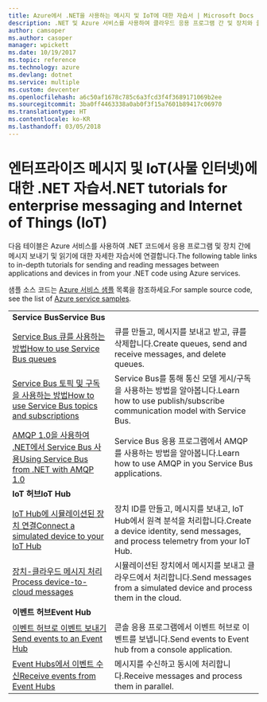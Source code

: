```yaml
---
title: Azure에서 .NET을 사용하는 메시지 및 IoT에 대한 자습서 | Microsoft Docs
description: .NET 및 Azure 서비스를 사용하여 클라우드 응용 프로그램 간 및 장치와 클라우드 간에 메시지를 보냅니다.
author: camsoper
ms.author: casoper
manager: wpickett
ms.date: 10/19/2017
ms.topic: reference
ms.technology: azure
ms.devlang: dotnet
ms.service: multiple
ms.custom: devcenter
ms.openlocfilehash: a6c50af1678c785c6a3fcd3f4f3689171069b2ee
ms.sourcegitcommit: 3ba0ff4463338a0ab0f3f15a7601b89417c06970
ms.translationtype: HT
ms.contentlocale: ko-KR
ms.lasthandoff: 03/05/2018
---
```

# <a name="net-tutorials-for-enterprise-messaging-and-internet-of-things-iot"></a><span data-ttu-id="8af0b-103">엔터프라이즈 메시지 및 IoT(사물 인터넷)에 대한 .NET 자습서</span><span class="sxs-lookup"><span data-stu-id="8af0b-103">.NET tutorials for enterprise messaging and Internet of Things (IoT)</span></span>

<span data-ttu-id="8af0b-104">다음 테이블은 Azure 서비스를 사용하여 .NET 코드에서 응용 프로그램 및 장치 간에 메시지 보내기 및 읽기에 대한 자세한 자습서에 연결합니다.</span><span class="sxs-lookup"><span data-stu-id="8af0b-104">The following table links to in-depth tutorials for sending and reading messages between applications and devices in from your .NET code using Azure services.</span></span>

<span data-ttu-id="8af0b-105">샘플 소스 코드는 [Azure 서비스 샘플](https://azure.microsoft.com/resources/samples/?platform=dotnet) 목록을 참조하세요.</span><span class="sxs-lookup"><span data-stu-id="8af0b-105">For sample source code, see the list of [Azure service samples](https://azure.microsoft.com/resources/samples/?platform=dotnet).</span></span>


| | |
|---|---|
| <span data-ttu-id="8af0b-106">**Service Bus**</span><span class="sxs-lookup"><span data-stu-id="8af0b-106">**Service Bus**</span></span> | |
| <span data-ttu-id="8af0b-107">[Service Bus 큐를 사용하는 방법][1]</span><span class="sxs-lookup"><span data-stu-id="8af0b-107">[How to use Service Bus queues][1]</span></span> | <span data-ttu-id="8af0b-108">큐를 만들고, 메시지를 보내고 받고, 큐를 삭제합니다.</span><span class="sxs-lookup"><span data-stu-id="8af0b-108">Create queues, send and receive messages, and delete queues.</span></span> | 
| <span data-ttu-id="8af0b-109">[Service Bus 토픽 및 구독을 사용하는 방법][2]</span><span class="sxs-lookup"><span data-stu-id="8af0b-109">[How to use Service Bus topics and subscriptions][2]</span></span> | <span data-ttu-id="8af0b-110">Service Bus를 통해 통신 모델 게시/구독을 사용하는 방법을 알아봅니다.</span><span class="sxs-lookup"><span data-stu-id="8af0b-110">Learn how to use publish/subscribe communication model with Service Bus.</span></span>
| <span data-ttu-id="8af0b-111">[AMQP 1.0을 사용하여 .NET에서 Service Bus 사용][3]</span><span class="sxs-lookup"><span data-stu-id="8af0b-111">[Using Service Bus from .NET with AMQP 1.0][3]</span></span> | <span data-ttu-id="8af0b-112">Service Bus 응용 프로그램에서 AMQP를 사용하는 방법을 알아봅니다.</span><span class="sxs-lookup"><span data-stu-id="8af0b-112">Learn how to use AMQP in you Service Bus applications.</span></span>
|<span data-ttu-id="8af0b-113">**IoT 허브**</span><span class="sxs-lookup"><span data-stu-id="8af0b-113">**IoT Hub**</span></span>|
| <span data-ttu-id="8af0b-114">[IoT Hub에 시뮬레이션된 장치 연결][4]</span><span class="sxs-lookup"><span data-stu-id="8af0b-114">[Connect a simulated device to your IoT Hub][4]</span></span> | <span data-ttu-id="8af0b-115">장치 ID를 만들고, 메시지를 보내고, IoT Hub에서 원격 분석을 처리합니다.</span><span class="sxs-lookup"><span data-stu-id="8af0b-115">Create a device identity, send messages, and process telemetry from your IoT Hub.</span></span> |   
| <span data-ttu-id="8af0b-116">[장치-클라우드 메시지 처리][5]</span><span class="sxs-lookup"><span data-stu-id="8af0b-116">[Process device-to-cloud messages][5]</span></span> | <span data-ttu-id="8af0b-117">시뮬레이션된 장치에서 메시지를 보내고 클라우드에서 처리합니다.</span><span class="sxs-lookup"><span data-stu-id="8af0b-117">Send messages from a simulated device and process them in the cloud.</span></span> |
|<span data-ttu-id="8af0b-118">**이벤트 허브**</span><span class="sxs-lookup"><span data-stu-id="8af0b-118">**Event Hub**</span></span>|
| <span data-ttu-id="8af0b-119">[이벤트 허브로 이벤트 보내기][6]</span><span class="sxs-lookup"><span data-stu-id="8af0b-119">[Send events to an Event Hub][6]</span></span> | <span data-ttu-id="8af0b-120">콘솔 응용 프로그램에서 이벤트 허브로 이벤트를 보냅니다.</span><span class="sxs-lookup"><span data-stu-id="8af0b-120">Send events to Event hub from a console application.</span></span>
| <span data-ttu-id="8af0b-121">[Event Hubs에서 이벤트 수신][7]</span><span class="sxs-lookup"><span data-stu-id="8af0b-121">[Receive events from Event Hubs][7]</span></span> | <span data-ttu-id="8af0b-122">메시지를 수신하고 동시에 처리합니다.</span><span class="sxs-lookup"><span data-stu-id="8af0b-122">Receive messages and process them in parallel.</span></span>


[1]: /azure/service-bus-messaging/service-bus-dotnet-get-started-with-queues
[2]: /azure/service-bus-messaging/service-bus-dotnet-how-to-use-topics-subscriptions
[3]: /azure/service-bus-messaging/service-bus-amqp-dotnet
[4]: /azure/iot-hub/iot-hub-csharp-csharp-getstarted
[5]: /azure/iot-hub/iot-hub-csharp-csharp-process-d2c
[6]: /azure/event-hubs/event-hubs-dotnet-standard-getstarted-send
[7]: /azure/event-hubs/event-hubs-dotnet-standard-getstarted-receive-eph


